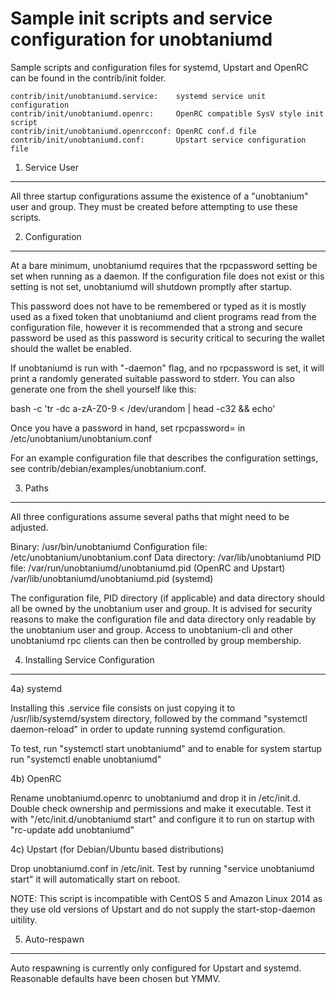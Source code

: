 Sample init scripts and service configuration for unobtaniumd
==========================================================

Sample scripts and configuration files for systemd, Upstart and OpenRC
can be found in the contrib/init folder.

    contrib/init/unobtaniumd.service:    systemd service unit configuration
    contrib/init/unobtaniumd.openrc:     OpenRC compatible SysV style init script
    contrib/init/unobtaniumd.openrcconf: OpenRC conf.d file
    contrib/init/unobtaniumd.conf:       Upstart service configuration file

1. Service User
---------------------------------

All three startup configurations assume the existence of a "unobtanium" user
and group.  They must be created before attempting to use these scripts.

2. Configuration
---------------------------------

At a bare minimum, unobtaniumd requires that the rpcpassword setting be set
when running as a daemon.  If the configuration file does not exist or this
setting is not set, unobtaniumd will shutdown promptly after startup.

This password does not have to be remembered or typed as it is mostly used
as a fixed token that unobtaniumd and client programs read from the configuration
file, however it is recommended that a strong and secure password be used
as this password is security critical to securing the wallet should the
wallet be enabled.

If unobtaniumd is run with "-daemon" flag, and no rpcpassword is set, it will
print a randomly generated suitable password to stderr.  You can also
generate one from the shell yourself like this:

bash -c 'tr -dc a-zA-Z0-9 < /dev/urandom | head -c32 && echo'

Once you have a password in hand, set rpcpassword= in /etc/unobtanium/unobtanium.conf

For an example configuration file that describes the configuration settings, 
see contrib/debian/examples/unobtanium.conf.

3. Paths
---------------------------------

All three configurations assume several paths that might need to be adjusted.

Binary:              /usr/bin/unobtaniumd
Configuration file:  /etc/unobtanium/unobtanium.conf
Data directory:      /var/lib/unobtaniumd
PID file:            /var/run/unobtaniumd/unobtaniumd.pid (OpenRC and Upstart)
                     /var/lib/unobtaniumd/unobtaniumd.pid (systemd)

The configuration file, PID directory (if applicable) and data directory
should all be owned by the unobtanium user and group.  It is advised for security
reasons to make the configuration file and data directory only readable by the
unobtanium user and group.  Access to unobtanium-cli and other unobtaniumd rpc clients
can then be controlled by group membership.

4. Installing Service Configuration
-----------------------------------

4a) systemd

Installing this .service file consists on just copying it to
/usr/lib/systemd/system directory, followed by the command
"systemctl daemon-reload" in order to update running systemd configuration.

To test, run "systemctl start unobtaniumd" and to enable for system startup run
"systemctl enable unobtaniumd"

4b) OpenRC

Rename unobtaniumd.openrc to unobtaniumd and drop it in /etc/init.d.  Double
check ownership and permissions and make it executable.  Test it with
"/etc/init.d/unobtaniumd start" and configure it to run on startup with
"rc-update add unobtaniumd"

4c) Upstart (for Debian/Ubuntu based distributions)

Drop unobtaniumd.conf in /etc/init.  Test by running "service unobtaniumd start"
it will automatically start on reboot.

NOTE: This script is incompatible with CentOS 5 and Amazon Linux 2014 as they
use old versions of Upstart and do not supply the start-stop-daemon uitility.

5. Auto-respawn
-----------------------------------

Auto respawning is currently only configured for Upstart and systemd.
Reasonable defaults have been chosen but YMMV.



